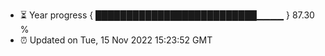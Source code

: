 - ⏳ Year progress { ██████████████████████████▁▁▁▁ } 87.30 %
- ⏰ Updated on Tue, 15 Nov 2022 15:23:52 GMT

